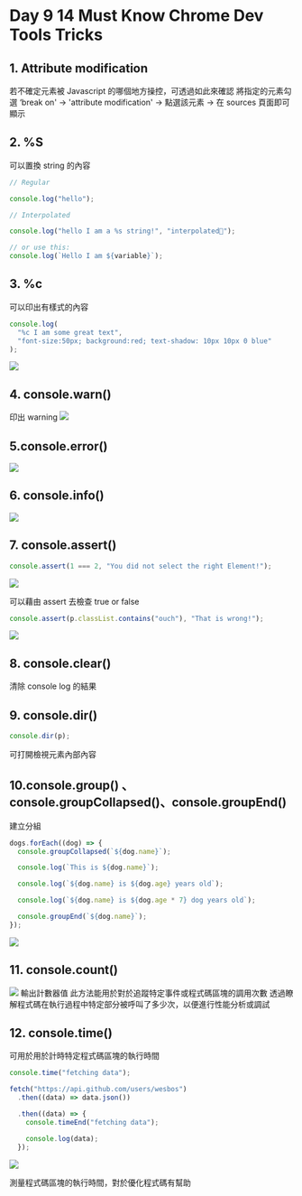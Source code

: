 # Day 9 14 Must Know Chrome Dev Tools Tricks

## 1. Attribute modification

若不確定元素被 Javascript 的哪個地方操控，可透過如此來確認
將指定的元素勾選 ‘break on' → 'attribute modification' → 點選該元素 → 在 sources 頁面即可顯示

## 2. %S

可以置換 string 的內容

```javascript
// Regular

console.log("hello");

// Interpolated

console.log("hello I am a %s string!", "interpolated🤳");

// or use this:
console.log(`Hello I am ${variable}`);
```

## 3. %c

可以印出有樣式的內容

```javascript
console.log(
  "%c I am some great text",
  "font-size:50px; background:red; text-shadow: 10px 10px 0 blue"
);
```

![](https://i.imgur.com/uACyJg5.png)

## 4. console.warn()

印出 warning
![](https://i.imgur.com/yY9M4Jr.png)

## 5.console.error()

![](https://i.imgur.com/7ZPqs67.png)

## 6. console.info()

![](https://i.imgur.com/DYyEIAM.png)

## 7. console.assert()

```javascript
console.assert(1 === 2, "You did not select the right Element!");
```

![](https://i.imgur.com/6Gs7L5G.png)

可以藉由 assert 去檢查 true or false

```javascript
console.assert(p.classList.contains("ouch"), "That is wrong!");
```

![](https://i.imgur.com/nSIMdrd.png)

## 8. console.clear()

清除 console log 的結果

## 9. console.dir()

```javascript
console.dir(p);
```

可打開檢視元素內部內容

## 10.console.group() 、console.groupCollapsed()、console.groupEnd()

建立分組

```javascript
dogs.forEach((dog) => {
  console.groupCollapsed(`${dog.name}`);

  console.log(`This is ${dog.name}`);

  console.log(`${dog.name} is ${dog.age} years old`);

  console.log(`${dog.name} is ${dog.age * 7} dog years old`);

  console.groupEnd(`${dog.name}`);
});
```

![](https://i.imgur.com/z2kJ4pw.png)

## 11. console.count()

![](https://i.imgur.com/yluUtnp.png)
輸出計數器值
此方法能用於對於追蹤特定事件或程式碼區塊的調用次數
透過瞭解程式碼在執行過程中特定部分被呼叫了多少次，以便進行性能分析或調試

## 12. console.time()

可用於用於計時特定程式碼區塊的執行時間

```javascript
console.time("fetching data");

fetch("https://api.github.com/users/wesbos")
  .then((data) => data.json())

  .then((data) => {
    console.timeEnd("fetching data");

    console.log(data);
  });
```

![](https://i.imgur.com/ClBOIbA.png)

測量程式碼區塊的執行時間，對於優化程式碼有幫助

